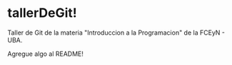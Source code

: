 # tallerDeGit!

Taller de Git de la materia "Introduccion a la Programacion" de la FCEyN - UBA.

Agregue algo al README!

